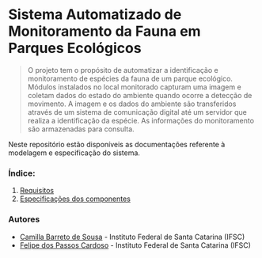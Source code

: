# Sistema Automatizado de Monitoramento da Fauna em Parques Ecológicos

> O projeto tem o propósito de automatizar a identificação e monitoramento de espécies da fauna de um parque ecológico. Módulos instalados no local monitorado capturam uma imagem e coletam dados do estado do ambiente quando ocorre a detecção de movimento. A imagem e os dados do ambiente são transferidos através de um sistema de comunicação digital até um servidor que realiza a identificação da espécie. As informações do monitoramento são armazenadas para consulta.

Neste repositório estão disponíveis as documentações referente à modelagem e especificação do sistema.

### Índice:

1. [Requisitos](.requisitos.md)
2. [Especificações dos componentes](.especificacoes)

### Autores

* [Camilla Barreto de Sousa](https://github.com/camillabarreto) - Instituto Federal de Santa Catarina (IFSC)
* [Felipe dos Passos Cardoso](https://github.com/fpcardoso) - Instituto Federal de Santa Catarina (IFSC) 
